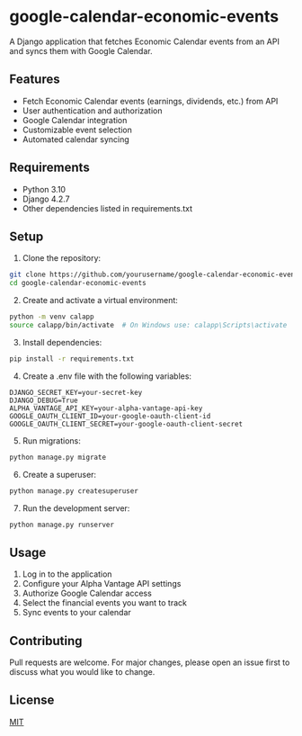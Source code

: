 # google-calendar-economic-events

A Django application that fetches Economic Calendar events from an API and syncs them with Google Calendar.

## Features

- Fetch Economic Calendar events (earnings, dividends, etc.) from API
- User authentication and authorization
- Google Calendar integration
- Customizable event selection
- Automated calendar syncing

## Requirements

- Python 3.10
- Django 4.2.7
- Other dependencies listed in requirements.txt

## Setup

1. Clone the repository:
```bash
git clone https://github.com/yourusername/google-calendar-economic-events.git
cd google-calendar-economic-events
```

2. Create and activate a virtual environment:
```bash
python -m venv calapp
source calapp/bin/activate  # On Windows use: calapp\Scripts\activate
```

3. Install dependencies:
```bash
pip install -r requirements.txt
```

4. Create a .env file with the following variables:
```
DJANGO_SECRET_KEY=your-secret-key
DJANGO_DEBUG=True
ALPHA_VANTAGE_API_KEY=your-alpha-vantage-api-key
GOOGLE_OAUTH_CLIENT_ID=your-google-oauth-client-id
GOOGLE_OAUTH_CLIENT_SECRET=your-google-oauth-client-secret
```

5. Run migrations:
```bash
python manage.py migrate
```

6. Create a superuser:
```bash
python manage.py createsuperuser
```

7. Run the development server:
```bash
python manage.py runserver
```

## Usage

1. Log in to the application
2. Configure your Alpha Vantage API settings
3. Authorize Google Calendar access
4. Select the financial events you want to track
5. Sync events to your calendar

## Contributing

Pull requests are welcome. For major changes, please open an issue first to discuss what you would like to change.

## License

[MIT](https://choosealicense.com/licenses/mit/)
